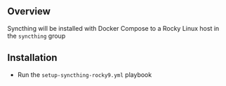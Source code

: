 ## Overview
Syncthing will be installed with Docker Compose to a Rocky Linux host in the `syncthing` group

## Installation
- Run the `setup-syncthing-rocky9.yml` playbook
